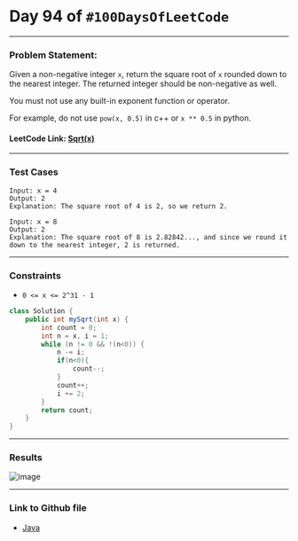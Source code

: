 # Day 94 of `#100DaysOfLeetCode`

___
### Problem Statement:  
Given a non-negative integer `x`, return the square root of `x` rounded down to the nearest integer. The returned integer should be non-negative as well.

You must not use any built-in exponent function or operator.

For example, do not use `pow(x, 0.5)` in c++ or `x ** 0.5` in python.
 

 

#### LeetCode Link: [Sqrt(x)](https://leetcode.com/problems/sqrtx/description/)
___


### Test Cases
```
Input: x = 4
Output: 2
Explanation: The square root of 4 is 2, so we return 2.
```
```
Input: x = 8
Output: 2
Explanation: The square root of 8 is 2.82842..., and since we round it down to the nearest integer, 2 is returned.
```
___

### Constraints 
* `0 <= x <= 2^31 - 1`

```java
class Solution {
    public int mySqrt(int x) {
        int count = 0;
        int n = x, i = 1;
        while (n != 0 && !(n<0)) {
            n -= i;
            if(n<0){
                count--;
            }
            count++;
            i += 2;
        }
        return count;
    }
}
```
___
### Results
![image](https://github.com/studentdevelops/100DaysOfLeetCode/assets/31382363/821f78d7-c481-4077-b356-2c2091c3ee7e)


___

### Link to Github file
* [Java](https://github.com/studentdevelops/100DaysOfLeetCode/blob/eed9079bb7f43e18f9dfea15fb6b70e7c87479d3/Day93_Power_of_Two/code.java)
